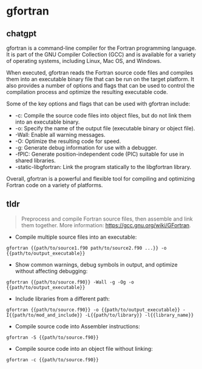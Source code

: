 # gfortran 
## chatgpt 
gfortran is a command-line compiler for the Fortran programming language. It is part of the GNU Compiler Collection (GCC) and is available for a variety of operating systems, including Linux, Mac OS, and Windows.

When executed, gfortran reads the Fortran source code files and compiles them into an executable binary file that can be run on the target platform. It also provides a number of options and flags that can be used to control the compilation process and optimize the resulting executable code.

Some of the key options and flags that can be used with gfortran include:

- -c: Compile the source code files into object files, but do not link them into an executable binary.
- -o: Specify the name of the output file (executable binary or object file).
- -Wall: Enable all warning messages.
- -O: Optimize the resulting code for speed.
- -g: Generate debug information for use with a debugger.
- -fPIC: Generate position-independent code (PIC) suitable for use in shared libraries.
- -static-libgfortran: Link the program statically to the libgfortran library.

Overall, gfortran is a powerful and flexible tool for compiling and optimizing Fortran code on a variety of platforms. 

## tldr 
 
> Preprocess and compile Fortran source files, then assemble and link them together.
> More information: <https://gcc.gnu.org/wiki/GFortran>.

- Compile multiple source files into an executable:

`gfortran {{path/to/source1.f90 path/to/source2.f90 ...}} -o {{path/to/output_executable}}`

- Show common warnings, debug symbols in output, and optimize without affecting debugging:

`gfortran {{path/to/source.f90}} -Wall -g -Og -o {{path/to/output_executable}}`

- Include libraries from a different path:

`gfortran {{path/to/source.f90}} -o {{path/to/output_executable}} -I{{path/to/mod_and_include}} -L{{path/to/library}} -l{{library_name}}`

- Compile source code into Assembler instructions:

`gfortran -S {{path/to/source.f90}}`

- Compile source code into an object file without linking:

`gfortran -c {{path/to/source.f90}}`
